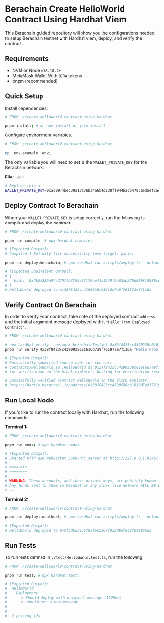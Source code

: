# Berachain Create HelloWorld Contract Using Hardhat Viem

This Berachain guided repository will show you the configurations needed to setup Berachain testnet with Hardhat viem, deploy, and verify the contract.

## Requirements

- NVM or Node `v18.18.2+`
- MetaMask Wallet With `BERA` tokens
- pnpm (recommended)

## Quick Setup

Install dependencies:

```bash
# FROM ./create-helloworld-contract-using-hardhat

pnpm install; # or npm install or yarn install
```

Configure environment variables.

```bash
# FROM ./create-helloworld-contract-using-hardhat

cp .env.example .env;
```

The only variable you will need to set is the `WALLET_PRIVATE_KEY` for the Berachain network.

**File:** `.env`

```bash
# Replace this ↴
WALLET_PRIVATE_KEY=0xac0974bec39a17e36ba4a6b4d238ff944bacb478cbed5efcae784d7bf4f2ff80
```

## Deploy Contract To Berachain

When your `WALLET_PRIVATE_KEY` is setup correctly, run the following to compile and deploy the contract.

```bash
# FROM ./create-helloworld-contract-using-hardhat

pnpm run compile; # npx hardhat compile;

# [Expected Output]:
# Compiled 1 Solidity file successfully (evm target: paris).

pnpm run deploy:berachain; # npx hardhat run scripts/deploy.ts --network berachainTestnet;

# [Expected Equivalent Output]:
# {
#   hash: '0x2b25280a9fc27917b3755c07f79ae74b1249f3a03ab379d08b8f8980cd98b83f'
# }
# HelloWorld deployed to 0x38f8423cc4390938c01616d7a9f761972e7f116a
```

## Verify Contract On Berachain

In order to verify your contract, take note of the deployed contract `address` and the initial argument message deployed with it `"Hello From Deployed Contract"`.

```bash
# FROM ./create-helloworld-contract-using-hardhat

# npx hardhat verify --network berachainTestnet 0x38f8423cc4390938c01616d7a9f761972e7f116a "Hello From Deployed Contract";
pnpm run verify 0x38f8423cc4390938c01616d7a9f761972e7f116a "Hello From Deployed Contract";

# [Expected Output]:
# Successfully submitted source code for contract
# contracts/HelloWorld.sol:HelloWorld at 0x38f8423cc4390938c01616d7a9f761972e7f116a
# for verification on the block explorer. Waiting for verification result...

# Successfully verified contract HelloWorld on the block explorer.
# https://bartio.beratrail.io/address/0x38f8423cc4390938c01616d7a9f761972e7f116a#code
```

## Run Local Node

If you'd like to run the contract locally with Hardhat, run the following commands:

**Terminal 1:**

```bash
# FROM ./create-helloworld-contract-using-hardhat

pnpm run node; # npx hardhat node;

# [Expected Output]:
# Started HTTP and WebSocket JSON-RPC server at http://127.0.0.1:8545/
#
# Accounts
# ========
#
# WARNING: These accounts, and their private keys, are publicly known.
# Any funds sent to them on Mainnet or any other live network WILL BE LOST.
# ...
```

**Terminal 2:**

```bash
# FROM ./create-helloworld-contract-using-hardhat

pnpm run deploy:localhost; # npx hardhat run scripts/deploy.ts --network localhost;

# [Expected Output]:
# HelloWorld deployed to 0x5fbdb2315678afecb367f032d93f642f64180aa3
```

## Run Tests

To run tests defined in `./test/HelloWorld.test.ts`, run the following:

```bash
# FROM ./create-helloworld-contract-using-hardhat

pnpm run test; # npx hardhat test;

# [Expected Output]:
#  HelloWorld
#    Deployment
#      ✔ Should deploy with original message (1929ms)
#      ✔ Should set a new message
#
#
#  2 passing (2s)
```
